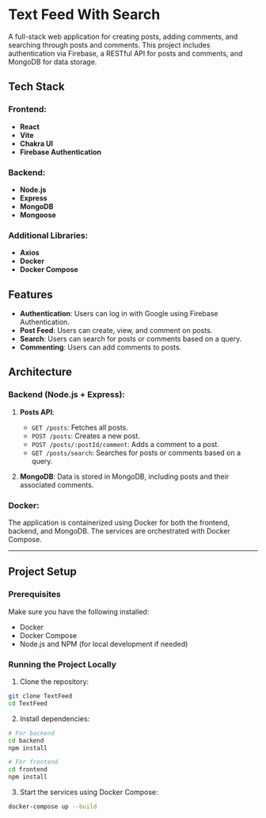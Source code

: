 # Text Feed With Search

A full-stack web application for creating posts, adding comments, and searching through posts and comments. This project includes authentication via Firebase, a RESTful API for posts and comments, and MongoDB for data storage.

## Tech Stack

### Frontend:
- **React**
- **Vite**
- **Chakra UI**
- **Firebase Authentication**
  
### Backend:
- **Node.js**
- **Express**
- **MongoDB**
- **Mongoose**

### Additional Libraries:
- **Axios**
- **Docker**
- **Docker Compose**

## Features

- **Authentication**: Users can log in with Google using Firebase Authentication.
- **Post Feed**: Users can create, view, and comment on posts.
- **Search**: Users can search for posts or comments based on a query.
- **Commenting**: Users can add comments to posts.

## Architecture

### Backend (Node.js + Express):
1. **Posts API**:
   - `GET /posts`: Fetches all posts.
   - `POST /posts`: Creates a new post.
   - `POST /posts/:postId/comment`: Adds a comment to a post.
   - `GET /posts/search`: Searches for posts or comments based on a query.

2. **MongoDB**: Data is stored in MongoDB, including posts and their associated comments.

### Docker:
The application is containerized using Docker for both the frontend, backend, and MongoDB. The services are orchestrated with Docker Compose.

---

## Project Setup

### Prerequisites

Make sure you have the following installed:
- Docker
- Docker Compose
- Node.js and NPM (for local development if needed)

### Running the Project Locally

1. Clone the repository:

```bash
git clone TextFeed
cd TextFeed
```
2. Install dependencies:
```bash
# For backend
cd backend
npm install

# For frontend
cd frontend
npm install
```

3. Start the services using Docker Compose:
```bash
docker-compose up --build
```

